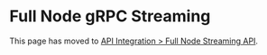 # Full Node gRPC Streaming

This page has moved to [API Integration > Full Node Streaming API](../api_integration-full-node-streaming.md).
